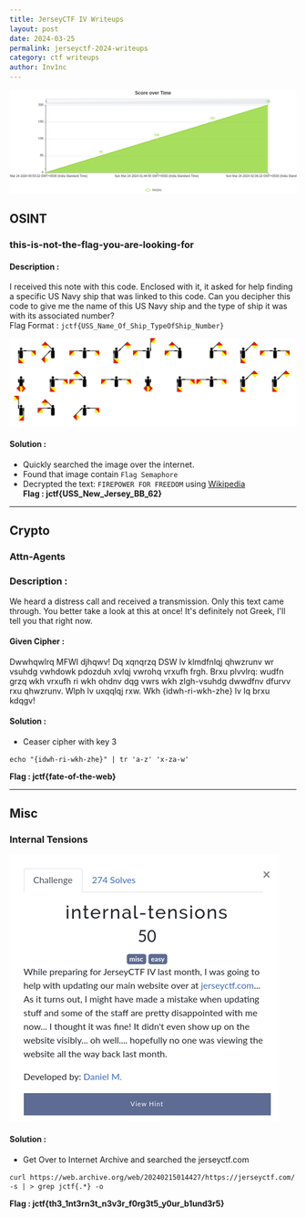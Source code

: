 ```yaml
---
title: JerseyCTF IV Writeups
layout: post
date: 2024-03-25
permalink: jerseyctf-2024-writeups
category: ctf writeups
author: Inv1nc
---
```


![](/assets/images/24032501.png)

## OSINT

### this-is-not-the-flag-you-are-looking-for

#### Description : 

I received this note with this code. Enclosed with it, it asked for help finding a specific US Navy ship that was linked to this code. Can you decipher this code to give me the name of this US Navy ship and the type of ship it was with its associated number?  
Flag Format : `jctf{USS_Name_Of_Ship_TypeOfShip_Number}`  

![](/assets/images/24032502.png)

#### Solution : 
  - Quickly searched the image over the internet.
  - Found that image contain ```Flag Semaphore```
  - Decrypted the text:  `FIREPOWER FOR FREEDOM` using [Wikipedia](https://en.wikipedia.org/wiki/Flag_semaphore)  
**Flag : jctf{USS_New_Jersey_BB_62}** 

-------------

## Crypto

### Attn-Agents

### Description :

We heard a distress call and received a transmission. Only this text came through. You better take a look at this at once! It's definitely not Greek, I'll tell you that right now.  

#### Given Cipher : 

Dwwhqwlrq MFWI djhqwv! Dq xqnqrzq DSW lv klmdfnlqj qhwzrunv wr vsuhdg vwhdowk pdozduh xvlqj vwrohq vrxufh frgh. Brxu plvvlrq: wudfn grzq wkh vrxufh ri wkh ohdnv dqg vwrs wkh zlgh-vsuhdg dwwdfnv dfurvv rxu qhwzrunv. Wlph lv uxqqlqj rxw. Wkh {idwh-ri-wkh-zhe} lv lq brxu kdqgv!


#### Solution : 
 - Ceaser cipher with key 3
```shell
echo "{idwh-ri-wkh-zhe}" | tr 'a-z' 'x-za-w'
```
 
**Flag : jctf{fate-of-the-web}**

---

## Misc

### Internal Tensions

![](/assets/images/24032503.png)

#### Solution : 
  - Get Over to Internet Archive and searched the jerseyctf.com 

```shell
curl https://web.archive.org/web/20240215014427/https://jerseyctf.com/ -s | > grep jctf{.*} -o
```

**Flag : jctf{th3_1nt3rn3t_n3v3r_f0rg3t5_y0ur_b1und3r5}**
